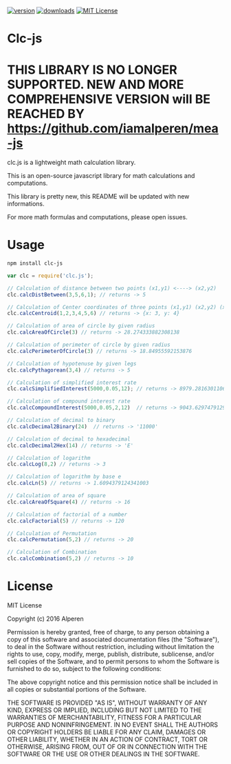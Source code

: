 
[![version](https://img.shields.io/npm/v/clc-js.svg?style=flat-square)](http://npm.im/clc-js)
[![downloads](https://img.shields.io/npm/dm/clc-js.svg?style=flat-square)](http://npm-stat.com/charts.html?package=clc-js)
[![MIT License](https://img.shields.io/npm/l/clc-js.svg?style=flat-square)](http://opensource.org/licenses/MIT)


# Clc-js

# THIS LIBRARY IS NO LONGER SUPPORTED. NEW AND MORE COMPREHENSIVE VERSION will BE REACHED BY https://github.com/iamalperen/mea-js

clc.js is a lightweight math calculation library. 

This is an open-source javascript library for math calculations and computations. 

This library is pretty new, this README will be updated with new informations. 

For more math formulas and computations, please open issues.


# Usage

```sh
npm install clc-js
```

```js
var clc = require('clc.js');

// Calculation of distance between two points (x1,y1) <----> (x2,y2)
clc.calcDistBetween(3,5,6,1); // returns -> 5

// Calculation of Center coordinates of three points (x1,y1) (x2,y2) (x3,y3)
clc.calcCentroid(1,2,3,4,5,6) // returns -> {x: 3, y: 4}

// Calculation of area of circle by given radius
clc.calcAreaOfCircle(3) // returns -> 28.274333882308138

// Calculation of perimeter of circle by given radius
clc.calcPerimeterOfCircle(3) // returns -> 18.84955592153876

// Calculation of hypotenuse by given legs
clc.calcPythagorean(3,4) // returns -> 5

// Calculation of simplified interest rate
clc.calcSimplifiedInterest(5000,0.05,12); // returns -> 8979.281630110647

// Calculation of compound interest rate
clc.calcCompoundInterest(5000,0.05,2,12)  // returns -> 9043.629747912944

// Calculation of decimal to binary
clc.calcDecimal2Binary(24)  // returns -> '11000'

// Calculation of decimal to hexadecimal
clc.calcDecimal2Hex(14) // returns -> 'E'

// Calculation of logarithm
clc.calcLog(8,2) // returns -> 3

// Calculation of logarithm by base e
clc.calcLn(5) // returns -> 1.6094379124341003

// Calculation of area of square
clc.calcAreaOfSquare(4) // returns -> 16

// Calculation of factorial of a number
clc.calcFactorial(5) // returns -> 120

// Calculation of Permutation
clc.calcPermutation(5,2) // returns -> 20

// Calculation of Combination
clc.calcCombination(5,2) // returns -> 10


```

# License

MIT License

Copyright (c) 2016 Alperen

Permission is hereby granted, free of charge, to any person obtaining a copy of this software and associated documentation files (the "Software"), to deal in the Software without restriction, including without limitation the rights to use, copy, modify, merge, publish, distribute, sublicense, and/or sell copies of the Software, and to permit persons to whom the Software is furnished to do so, subject to the following conditions:

The above copyright notice and this permission notice shall be included in all copies or substantial portions of the Software.

THE SOFTWARE IS PROVIDED "AS IS", WITHOUT WARRANTY OF ANY KIND, EXPRESS OR IMPLIED, INCLUDING BUT NOT LIMITED TO THE WARRANTIES OF MERCHANTABILITY, FITNESS FOR A PARTICULAR PURPOSE AND NONINFRINGEMENT. IN NO EVENT SHALL THE AUTHORS OR COPYRIGHT HOLDERS BE LIABLE FOR ANY CLAIM, DAMAGES OR OTHER LIABILITY, WHETHER IN AN ACTION OF CONTRACT, TORT OR OTHERWISE, ARISING FROM, OUT OF OR IN CONNECTION WITH THE SOFTWARE OR THE USE OR OTHER DEALINGS IN THE SOFTWARE.
